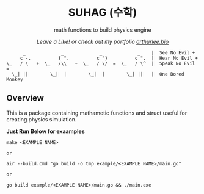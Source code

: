 <div align="center">
  <p>
    <h1>SUHAG (수학)</h1>
  </p>
  <p>
    math functions to build physics engine
  </p>
  <p>
    <em>Leave a Like! or check out my portfolio <a href="https://arthurlee.bio">arthurlee.bio</a></em>
  </p>
</div>

```
      _             _             _             _    |  See No Evil +
     c -.          { ".          c "}          c ".  |  Hear No Evil +
\_   / \   +  \_   /\\   +  \_   / \/  =  \_   / \^  |  Speak No Evil =
  \_| ||        \_|  |        \_|  |        \_| ||   |  One Bored Monkey

```

## Overview

This is a package containing mathametic functions and struct useful for creating physics simulation.

**Just Run Below for exaamples**

```
make <EXAMPLE NAME>

or

air --build.cmd "go build -o tmp example/<EXAMPLE NAME>/main.go"

or

go build example/<EXAMPLE NAME>/main.go && ./main.exe
```
